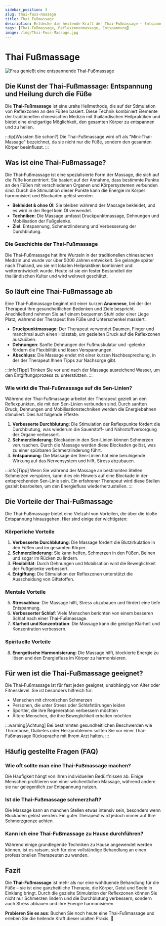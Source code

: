 ```yaml
---
sidebar_position: 3
slug: thai-fuss-massage
title: Thai Fußmassage
description: Entdecke die heilende Kraft der Thai-Fußmassage – Entspannung, Schmerzlinderung und verbesserte Durchblutung durch gezielte Stimulation der Reflexzonen.
tags: [Thai-Fußmassage, Reflexzonenmassage, Entspannung]
image: /img/Thai-Fuss-Massage.jpg
---
```


# Thai Fußmassage
![Frau genießt eine entspannende Thai-Fußmassage](/img/Thai-Fuss-Massage.jpg)
## Die Kunst der Thai-Fußmassage: Entspannung und Heilung durch die Füße

Die **Thai-Fußmassage** ist eine uralte Heilmethode, die auf der Stimulation von Reflexzonen an den Füßen basiert. Diese Technik kombiniert Elemente der traditionellen chinesischen Medizin mit thailändischen Heilpraktiken und bietet eine einzigartige Möglichkeit, den gesamten Körper zu entspannen und zu heilen. 

:::tip[Wussten Sie schon?]
Die Thai-Fußmassage wird oft als "Mini-Thai-Massage" bezeichnet, da sie nicht nur die Füße, sondern den gesamten Körper beeinflusst.
:::

## Was ist eine Thai-Fußmassage?

Die Thai-Fußmassage ist eine spezialisierte Form der Massage, die sich auf die Füße konzentriert. Sie basiert auf der Annahme, dass bestimmte Punkte an den Füßen mit verschiedenen Organen und Körpersystemen verbunden sind. Durch die Stimulation dieser Punkte kann die Energie im Körper harmonisiert und Blockaden gelöst werden.

- **Bekleidet & ohne Öl**: Sie bleiben während der Massage bekleidet, und es wird in der Regel kein Öl verwendet.
- **Techniken**: Die Massage umfasst Druckpunktmassage, Dehnungen und Mobilisation der Fußgelenke.
- **Ziel**: Entspannung, Schmerzlinderung und Verbesserung der Durchblutung.

### Die Geschichte der Thai-Fußmassage

Die Thai-Fußmassage hat ihre Wurzeln in der traditionellen chinesischen Medizin und wurde vor über 5000 Jahren entwickelt. Sie gelangte später nach Thailand, wo sie mit lokalen Heilpraktiken kombiniert und weiterentwickelt wurde. Heute ist sie ein fester Bestandteil der thailändischen Kultur und wird weltweit geschätzt.

## So läuft eine Thai-Fußmassage ab

Eine Thai-Fußmassage beginnt mit einer kurzen **Anamnese**, bei der der Therapeut Ihre gesundheitlichen Bedenken und Ziele bespricht. Anschließend nehmen Sie auf einem bequemen Stuhl oder einer Liege Platz, während der Therapeut Ihre Füße und Unterschenkel massiert.

- **Druckpunktmassage**: Der Therapeut verwendet Daumen, Finger und manchmal auch einen Holzstab, um gezielten Druck auf die Reflexzonen auszuüben.
- **Dehnungen**: Sanfte Dehnungen der Fußmuskulatur und -gelenke fördern die Flexibilität und lösen Verspannungen.
- **Abschluss**: Die Massage endet mit einer kurzen Nachbesprechung, in der der Therapeut Ihnen Tipps zur Nachsorge gibt.

:::info[Tipp]
Trinken Sie vor und nach der Massage ausreichend Wasser, um den Entgiftungsprozess zu unterstützen.
:::

### Wie wirkt die Thai-Fußmassage auf die Sen-Linien?

Während der Thai-Fußmassage arbeitet der Therapeut gezielt an den Reflexpunkten, die mit den Sen-Linien verbunden sind. Durch sanften Druck, Dehnungen und Mobilisationstechniken werden die Energiebahnen stimuliert. Dies hat folgende Effekte:

1. **Verbesserte Durchblutung**: Die Stimulation der Reflexpunkte fördert die Durchblutung, was wiederum die Sauerstoff- und Nährstoffversorgung der Organe verbessert.
2. **Schmerzlinderung**: Blockaden in den Sen-Linien können Schmerzen verursachen. Durch die Massage werden diese Blockaden gelöst, was zu einer spürbaren Schmerzlinderung führt.
3. **Entspannung**: Die Massage der Sen-Linien hat eine beruhigende Wirkung auf das Nervensystem und hilft, Stress abzubauen.

:::info[Tipp]
Wenn Sie während der Massage an bestimmten Stellen Schmerzen verspüren, kann dies ein Hinweis auf eine Blockade in der entsprechenden Sen-Linie sein. Ein erfahrener Therapeut wird diese Stellen gezielt bearbeiten, um den Energiefluss wiederherzustellen.
:::

## Die Vorteile der Thai-Fußmassage

Die Thai-Fußmassage bietet eine Vielzahl von Vorteilen, die über die bloße Entspannung hinausgehen. Hier sind einige der wichtigsten:

### Körperliche Vorteile
1. **Verbesserte Durchblutung**: Die Massage fördert die Blutzirkulation in den Füßen und im gesamten Körper.
2. **Schmerzlinderung**: Sie kann helfen, Schmerzen in den Füßen, Beinen und sogar im Rücken zu lindern.
3. **Flexibilität**: Durch Dehnungen und Mobilisation wird die Beweglichkeit der Fußgelenke verbessert.
4. **Entgiftung**: Die Stimulation der Reflexzonen unterstützt die Ausscheidung von Giftstoffen.

### Mentale Vorteile
5. **Stressabbau**: Die Massage hilft, Stress abzubauen und fördert eine tiefe Entspannung.
6. **Verbesserter Schlaf**: Viele Menschen berichten von einem besseren Schlaf nach einer Thai-Fußmassage.
7. **Klarheit und Konzentration**: Die Massage kann die geistige Klarheit und Konzentration verbessern.

### Spirituelle Vorteile
8. **Energetische Harmonisierung**: Die Massage hilft, blockierte Energie zu lösen und den Energiefluss im Körper zu harmonisieren.

## Für wen ist die Thai-Fußmassage geeignet?

Die Thai-Fußmassage ist für fast jeden geeignet, unabhängig von Alter oder Fitnesslevel. Sie ist besonders hilfreich für:

- Menschen mit chronischen Schmerzen
- Personen, die unter Stress oder Schlafstörungen leiden
- Sportler, die ihre Regeneration verbessern möchten
- Ältere Menschen, die ihre Beweglichkeit erhalten möchten

:::warning[Achtung]
Bei bestimmten gesundheitlichen Beschwerden wie Thrombose, Diabetes oder Herzproblemen sollten Sie vor einer Thai-Fußmassage Rücksprache mit Ihrem Arzt halten.
:::

## Häufig gestellte Fragen (FAQ)

### Wie oft sollte man eine Thai-Fußmassage machen?
Die Häufigkeit hängt von Ihren individuellen Bedürfnissen ab. Einige Menschen profitieren von einer wöchentlichen Massage, während andere sie nur gelegentlich zur Entspannung nutzen.

### Ist die Thai-Fußmassage schmerzhaft?
Die Massage kann an manchen Stellen etwas intensiv sein, besonders wenn Blockaden gelöst werden. Ein guter Therapeut wird jedoch immer auf Ihre Schmerzgrenze achten.

### Kann ich eine Thai-Fußmassage zu Hause durchführen?
Während einige grundlegende Techniken zu Hause angewendet werden können, ist es ratsam, sich für eine vollständige Behandlung an einen professionellen Therapeuten zu wenden.

## Fazit

Die **Thai-Fußmassage** ist mehr als nur eine wohltuende Behandlung für die Füße – sie ist eine ganzheitliche Therapie, die Körper, Geist und Seele in Einklang bringt. Durch die gezielte Stimulation der Reflexzonen können Sie nicht nur Schmerzen lindern und die Durchblutung verbessern, sondern auch Stress abbauen und Ihre Energie harmonisieren.

**Probieren Sie es aus**: Buchen Sie noch heute eine Thai-Fußmassage und erleben Sie die heilende Kraft dieser uralten Praxis. 🌺

